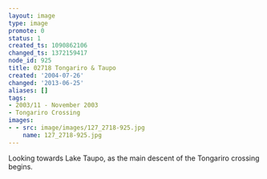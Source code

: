 ```yaml
---
layout: image
type: image
promote: 0
status: 1
created_ts: 1090862106
changed_ts: 1372159417
node_id: 925
title: 02718 Tongariro & Taupo
created: '2004-07-26'
changed: '2013-06-25'
aliases: []
tags:
- 2003/11 - November 2003
- Tongariro Crossing
images:
- - src: image/images/127_2718-925.jpg
    name: 127_2718-925.jpg
---
```

Looking towards Lake Taupo, as the main descent of the Tongariro crossing begins.
